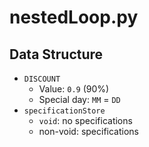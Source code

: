 # nestedLoop.py
## Data Structure
* `DISCOUNT`
  * Value: `0.9` (90%)
  * Special day: `MM` = `DD`
* `specificationStore`
  * `void`: no specifications
  * non-void: specifications